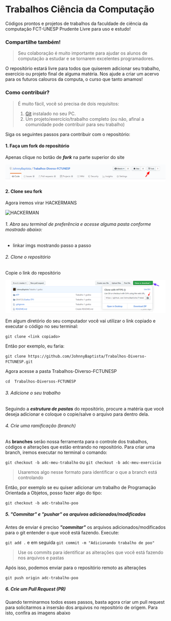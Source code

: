# Trabalhos Ciência da Computação 
Códigos prontos e projetos de trabalhos da faculdade de ciência da computação FCT-UNESP Prudente
Livre para uso e estudo!

### Compartilhe também!
> Seu colaboração é muito importante para ajudar os alunos de computação a estudar e se tornarem excelentes programadores.

O repositório estará livre para todos que quiserem adicionar seu trabalho, exercício ou projeto final de alguma matéria.
Nos ajude a criar um acervo para os futuros calouros da computa, o curso que tanto amamos!

### Como contribuir?

> É muito fácil, você só precisa de dois requisitos:
>
> 1. [Git](https://git-scm.com/downloads) instalado no seu PC.
> 2. Um projeto/exercício/trabalho completo (ou não, afinal a comunidade pode contribuir para seu trabalho)

Siga os seguintes passos para contribuir com o repositório:

#### 1. Faça um fork do repositório

Apenas clique no botão de _**fork**_ na parte superior do site 

![Fork do Repositório](/public/imgs/fork.png "Forkando um repositório")

#### 2. Clone seu fork

Agora iremos virar HACKERMANS 

![HACKERMAN](https://media.giphy.com/media/RyXVu4ZW454IM/giphy.gif "HACKERMAN")

###### 1. Abra seu terminal de preferência e acesse alguma pasta conforme mostrado abaixo:

- linkar imgs mostrando passo a passo

###### 2. Clone o repositório

Copie o link do repositório

![Clone do Repositório](/public/imgs/clone.png "Clonando um repositório")

Em algum diretório do seu computador você vai utilizar o link copiado e executar o código no seu terminal:

```git clone <link copiado>```

Então por exemplo, eu faria:

```git clone https://github.com/JohnnyBaptista/Trabalhos-Diverso-FCTUNESP.git```

Agora acesse a pasta Trabalhos-Diverso-FCTUNESP

```cd  Trabalhos-Diversos-FCTUNESP```

###### 3. Adicione o seu trabalho

Seguindo a ***estrutura de pastas*** do repositório, procure a matéria que você deseja adicionar e coloque o copie/salve o arquivo para dentro dela.

###### 4. Crie uma ramificação (branch)

As **branches** serão nossa ferramenta para o controle dos trabalhos, códigos e alterações que estão entrando no repositório.
Para criar uma branch, iremos executar no terminal o comando:

```git checkout -b adc-meu-trabalho``` ou ```git checkout -b adc-meu-exercicio ``` 
> Usaremos algo nesse formato para identificar o que a branch está controlando

Então, por exemplo se eu quiser adicionar um trabalho de Programação Orientada a Objetos, posso fazer algo do tipo:

```git checkout -b adc-trabalho-poo```

##### 5. "Commitar" e "pushar" os arquivos adicionados/modificados

Antes de enviar é preciso ***"commitar"*** os arquivos adicionados/modificados para o git entender o que você está fazendo.
Execute:

```git add .``` e em seguida
```git commit -m "Adicionando trabalho de poo"```

> Use os commits para identificar as alterações que você está fazendo nos arquivos e pastas

Após isso, podemos enviar para o repositório remoto as alterações

```git push origin adc-trabalho-poo```

##### 6. Crie um Pull Request (PR)

Quando terminarmos todos esses passos, basta agora criar um pull request para solicitarmos a insersão dos arquivos no repositório de origem. Para isto, confira as imagens abaixo
